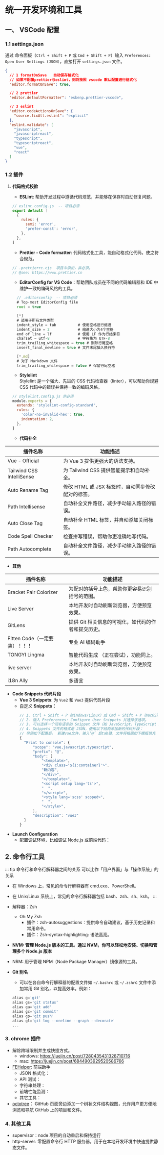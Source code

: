 # 统一开发环境和工具

## 一、 VSCode 配置

### 1.1 settings.json

通过 命令面板（`Ctrl + Shift + P` 或 `Cmd + Shift + P`）输入 `Preferences: Open User Settings (JSON)`，直接打开 `settings.json` 文件。

```json
{
  // 1 formatOnSave   自动保存格式化
  // 如果不配置prettier与eslint，则将按照 vscode 默认配置进行格式化
  "editor.formatOnSave": true,

  // 2 prettier
  "editor.defaultFormatter": "esbenp.prettier-vscode",

  // 3 eslint
  "editor.codeActionsOnSave": {
    "source.fixAll.eslint": "explicit"
  },
  "eslint.validate": [
    "javascript",
    "javascriptreact",
    "typescript",
    "typescriptreact",
    "vue",
    "react"
  ]
}
```

### 1.2 插件

1. **代码格式校验**

   - **ESLint**: 帮助开发过程中遵循代码规范，并能够在保存时自动修复问题。

   ```jsx
   // eslint.config.js  -- 项目必须
   export default [
     {
       rules: {
         semi: 'error',
         'prefer-const': 'error',
       },
     },
   ]
   ```

   - **Prettier - Code formatter**: 代码格式化工具，能自动格式化代码，使之符合规范。

   ```js
   // .prettierrc.cjs  项目中添加，非必须。
   // @see: https://www.prettier.cn
   ```

   - **EditorConfig for VS Code**：帮助团队成员在不同的代码编辑器和 IDE 中维护一致的编码风格的工具。

   ```jsx
     // .editorconfig  -- 项目必须
     # Top-most EditorConfig file
     root = true

     [*]
     # 适用于所有文件类型
     indent_style = tab          # 使用空格进行缩进
     indent_size = 2             # 缩进大小为4个空格
     end_of_line = lf            # 使用 LF 作为行结束符
     charset = utf-8             # 字符集为 UTF-8
     trim_trailing_whitespace = true # 删除行尾空格
     insert_final_newline = true # 文件末尾插入换行符

     [*.md]
     # 对于 Markdown 文件
     trim_trailing_whitespace = false # 保留行尾空格
   ```

   - **Stylelint**  
     Stylelint 是一个强大、先进的 CSS 代码检查器（linter），可以帮助你规避 CSS 代码中的错误并保持一致的编码风格。

   ```javascript
   // stylelint.config.js 非必须
   module.exports = {
     extends: 'stylelint-config-standard',
     rules: {
       'color-no-invalid-hex': true,
       indentation: 2,
     },
   }
   ```

   - **代码补全**

| 插件名称                  | 功能描述                                          |
| ------------------------- | ------------------------------------------------- |
| Vue - Official            | 为 Vue 3 提供更强大的语法支持。                   |
| Tailwind CSS IntelliSense | 为 Tailwind CSS 提供智能提示和自动补全。          |
| Auto Rename Tag           | 修改 HTML 或 JSX 标签时，自动同步修改配对的标签。 |
| Path Intellisense         | 自动补全文件路径，减少手动输入路径的错误。        |
| Auto Close Tag            | 自动补全 HTML 标签，并自动添加关闭标签。          |
| Code Spell Checker        | 检查拼写错误，帮助你更准确地写代码。              |
| Path Autocomplete         | 自动补全文件路径，减少手动输入路径的错误。        |

- **其他**

| 插件名称                      | 功能描述                                            |
| ----------------------------- | --------------------------------------------------- |
| Bracket Pair Colorizer        | 为配对的括号上色，帮助你更容易识别括号的范围。      |
| Live Server                   | 本地开发时自动刷新浏览器，方便预览效果。            |
| GitLens                       | 提供 Git 相关信息的可视化，如代码的作者和提交历史。 |
| Fitten Code（一定要装）！！！ | 专业 AI 编码助手                                    |
| TONGYI Lingma                 | 智能代码生成 （正在尝试），功能同上。               |
| live server                   | 本地开发时自动刷新浏览器，方便预览效果。            |
| i18n Ally                     | 多语言                                              |

- **Code Snippets 代码片段**
  <!-- - **~~JavaScript (ES6) Code Snippets：~~** -->
  - **Vue 3 Snippets**: 为 `Vue2` 和 `Vue3` 提供代码片段
  - 自定义 **Snippets：**
    ```jsx
    // 1. Ctrl + Shift + P（Windows/Linux）或 Cmd + Shift + P（macOS）打开命令面板。
    // 2. 输入 Preferences: Configure User Snippets 并选择该选项。
    // 3. 可以选择一个现有语言的 Snippet 文件（如 JavaScript、TypeScript 或 Vue）或选择 New Global Snippets file 创建一个全局 Snippet 文件。
    // 4. Snippets 文件的格式是 JSON，使用以下结构添加新的代码片段：
    // 举例如下配置后。 新建vue文件，输入‘@’ 后tab键，文件将根据如下模版填充
    {
      "Print to console": {
          "scope": "vue,javascript,typescript",
          "prefix": "@",
          "body": [
              "<template>",
              "<div class='${1:container}'>",
              "新内容",
              "</div>",
              "</template>",
              "<script setup lang='ts'>",
              "  ",
              "</script>",
              "<style lang='scss' scoped>",
              "  ",
              "</style>",
          ],
          "description": "vue3"
      }
    }
    ```
- **Launch Configuration**
  - 配置调试环境，比如调试 Node.js 或前端代码：

## 2. 命令行工具

::: tip 命令行和命令行解释器之间的关系
可以比作「用户界面」与「操作系统」的关系

- 在 Windows 上，常见的命令行解释器有 cmd.exe、PowerShell。
- 在 Unix/Linux 系统上，常见的命令行解释器包括 bash、zsh、sh、ksh。
  :::

- 解释器：Zsh
  - Oh My Zsh
    - 插件：zsh-autosuggestions：提供命令自动建议，基于历史记录和常用命令。
    - 插件：Zsh-syntax-highlighting: 语法高亮。
- **NVM: 管理 Node.js 版本的工具。通过 NVM，你可以轻松地安装、切换和管理多个 Node.js 版本**
- NRM: 用于管理 NPM（Node Package Manager）镜像源的工具。
- **Git 别名**
  - 可以在各自命令行解释器的配置文件如 `~/.bashrc` 或 `~/.zshr`c 文件中添加常用 Git 别名，以提高效率。例如：
  ```jsx
  alias g='git'
  alias gs='git status'
  alias ga='git add'
  alias gc='git commit'
  alias gp='git push'
  alias gl='git log --oneline --graph --decorate'
  ...
  ```

### 3. chrome 插件

- 解除跨域限制并生成快捷方式。
  - windows: https://juejin.cn/post/7280435431328710716
  - mac: https://juejin.cn/post/6844903929520586766
- [FEHelper](https://github.com/zxlie/FeHelper): 前端助手
  - JSON 格式化：
  - API 测试：
  - 字符串处理：
  - 前端性能监测：
  - 其它工具：
- [octotree](https://www.octotree.io/)： GitHub 页面旁边添加一个树状文件结构视图，允许用户更方便地浏览和导航 GitHub 上的项目和文件。

### 4. 其他工具

- supervisor：node 项目的自动重启和保持运行
- http-server: 零配置命令行 HTTP 服务器，用于在本地开发环境中快速提供静态文件。
